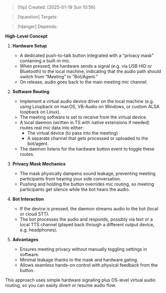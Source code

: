 
>[!tip] Created: [2025-01-19 Sun 10:56]

>[!question] Targets: 

>[!danger] Depends: 

**High-Level Concept**

1. **Hardware Setup**
    
    - A dedicated push-to-talk button integrated with a “privacy mask” containing a built-in mic.
    - When pressed, the hardware sends a signal (e.g. via USB HID or Bluetooth) to the local machine, indicating that the audio path should switch from “Meeting” to “Bot/Agent.”
    - On release, audio goes back to the main meeting mic channel.
2. **Software Routing**
    
    - Implement a virtual audio device driver on the local machine (e.g. using Loopback on macOS, VB-Audio on Windows, or custom ALSA loopback on Linux).
    - The meeting software is set to receive from the virtual device.
    - A local daemon (written in TS with native extensions if needed) routes real mic data into either:
        - The virtual device (to pass into the meeting)
        - A separate channel that gets processed or uploaded to the bot/agent.
    - The daemon listens for the hardware button event to toggle these routes.
3. **Privacy Mask Mechanics**
    
    - The mask physically dampens sound leakage, preventing meeting participants from hearing your side conversation.
    - Pushing and holding the button overrides mic routing, so meeting participants get silence while the bot hears the audio.
4. **Bot Interaction**
    
    - If the device is pressed, the daemon streams audio to the bot (local or cloud STT).
    - The bot processes the audio and responds, possibly via text or a local TTS channel (played back through a different output device, e.g. headphones).
5. **Advantages**
    
    - Ensures meeting privacy without manually toggling settings in software.
    - Minimal leakage thanks to the mask and hardware gating.
    - Allows seamless hands-on control with physical feedback from the button.

This approach uses simple hardware signaling plus OS-level virtual audio routing, so you can easily divert or resume audio flow.
